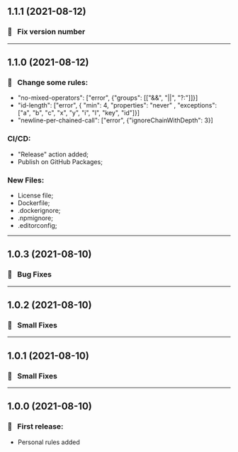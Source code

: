 ## 1.1.1 (2021-08-12)

### :wrench: &nbsp; Fix version number

---

## 1.1.0 (2021-08-12)

### :wrench: &nbsp; Change some rules:
  * "no-mixed-operators": ["error", {"groups": [["&&", "||", "?:"]]}]
  * "id-length": ["error", { "min": 4, "properties": "never" , "exceptions": ["a", "b", "c", "x", "y", "i", "l", "key", "id"]}]
  * "newline-per-chained-call": ["error", {"ignoreChainWithDepth": 3}]

### CI/CD:
  * "Release" action added;
  * Publish on GitHub Packages;

### New Files:
  * License file;
  * Dockerfile;
  * .dockerignore;
  * .npmignore;
  * .editorconfig;


---

## 1.0.3 (2021-08-10)

### :wrench: &nbsp; Bug Fixes

---

## 1.0.2 (2021-08-10)

### :wrench: &nbsp; Small Fixes

---

## 1.0.1 (2021-08-10)

### :wrench: &nbsp; Small Fixes

---

## 1.0.0 (2021-08-10)

### :rocket: &nbsp; First release:
  * Personal rules added